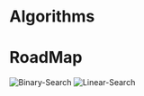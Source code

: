 # Algorithms
# RoadMap

![Binary-Search](https://user-images.githubusercontent.com/56038326/93349602-7fe95f80-f859-11ea-81b4-30201bd1de4c.png)
![Linear-Search](https://user-images.githubusercontent.com/56038326/93349698-a1e2e200-f859-11ea-9acd-e8f32a74ed7f.png)

